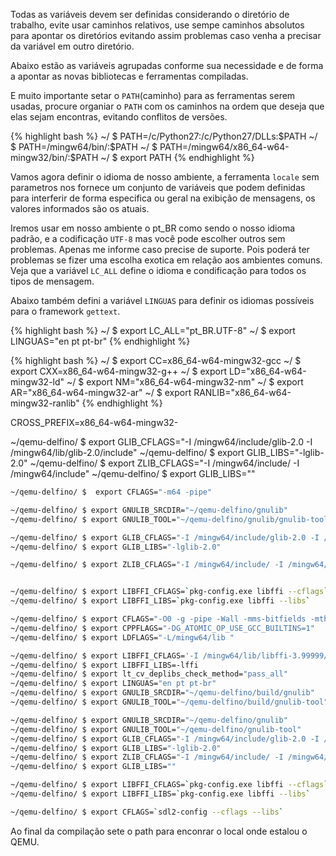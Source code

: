 Todas as variáveis devem ser definidas considerando o diretório de trabalho, 
evite usar caminhos relativos, use sempe caminhos absolutos para apontar os
diretórios evitando assim problemas caso venha a precisar da variável em outro 
diretório.

Abaixo estão as variáveis agrupadas conforme sua necessidade e de forma a apontar
as novas bibliotecas e ferramentas compiladas.

E muito importante setar o `PATH`(caminho) para as ferramentas serem usadas,
procure organiar o `PATH` com os caminhos na ordem que deseja que elas sejam
encontras, evitando conflitos de versões.

{% highlight bash %}
~/ $ PATH=/c/Python27:/c/Python27/DLLs:$PATH
~/ $ PATH=/mingw64/bin/:$PATH
~/ $ PATH=/mingw64/x86_64-w64-mingw32/bin/:$PATH
~/ $ export PATH
{% endhighlight %}

Vamos agora definir o idioma de nosso ambiente, a ferramenta `locale` sem parametros 
nos fornece um conjunto de variáveis que podem definidas para interferir de forma
especifica ou geral na exibição de mensagens, os valores informados são os atuais.

Iremos usar em nosso ambiente o pt_BR como sendo o nosso idioma padrão, e a 
codificação `UTF-8` mas você pode escolher outros sem problemas. Apenas me informe 
caso precise de suporte. Pois poderá ter problemas se fizer uma escolha exotica
em relação aos ambientes comuns. Veja que a variável `LC_ALL` define o idioma e 
condificação para todos os tipos de mensagem.

Abaixo também defini a variável `LINGUAS` para definir os idiomas possíveis para 
o framework `gettext`.

{% highlight bash %}
~/ $ export LC_ALL="pt_BR.UTF-8"
~/ $ export LINGUAS="en pt pt-br"
{% endhighlight %}



{% highlight bash %}
~/ $ export CC=x86_64-w64-mingw32-gcc 
~/ $ export CXX=x86_64-w64-mingw32-g++
~/ $ export LD="x86_64-w64-mingw32-ld" 
~/ $ export NM="x86_64-w64-mingw32-nm" 
~/ $ export AR="x86_64-w64-mingw32-ar" 
~/ $ export RANLIB="x86_64-w64-mingw32-ranlib"
{% endhighlight %}

CROSS_PREFIX=x86_64-w64-mingw32-
 

~/qemu-delfino/ $ export GLIB_CFLAGS="-I /mingw64/include/glib-2.0 -I /mingw64/lib/glib-2.0/include"
~/qemu-delfino/ $ export GLIB_LIBS="-lglib-2.0"
~/qemu-delfino/ $ export ZLIB_CFLAGS="-I /mingw64/include/ -I /mingw64/include"
~/qemu-delfino/ $ export GLIB_LIBS=""


```sh
~/qemu-delfino/ $  export CFLAGS="-m64 -pipe"

~/qemu-delfino/ $ export GNULIB_SRCDIR="~/qemu-delfino/gnulib"  
~/qemu-delfino/ $ export GNULIB_TOOL="~/qemu-delfino/gnulib/gnulib-tool"

~/qemu-delfino/ $ export GLIB_CFLAGS="-I /mingw64/include/glib-2.0 -I /mingw64/lib/glib-2.0/include"
~/qemu-delfino/ $ export GLIB_LIBS="-lglib-2.0"

~/qemu-delfino/ $ export ZLIB_CFLAGS="-I /mingw64/include/ -I /mingw64/include"


~/qemu-delfino/ $ export LIBFFI_CFLAGS=`pkg-config.exe libffi --cflags`
~/qemu-delfino/ $ export LIBFFI_LIBS=`pkg-config.exe libffi --libs`


```
```sh
~/qemu-delfino/ $ export CFLAGS="-O0 -g -pipe -Wall -mms-bitfields -mthreads -I/mingw64/include"
~/qemu-delfino/ $ export CPPFLAGS="-DG_ATOMIC_OP_USE_GCC_BUILTINS=1"
~/qemu-delfino/ $ export LDFLAGS="-L/mingw64/lib "

~/qemu-delfino/ $ export LIBFFI_CFLAGS='-I /mingw64/lib/libffi-3.99999/include'
~/qemu-delfino/ $ export LIBFFI_LIBS=-lffi
~/qemu-delfino/ $ export lt_cv_deplibs_check_method="pass_all"
~/qemu-delfino/ $ export LINGUAS="en pt pt-br"
~/qemu-delfino/ $ export GNULIB_SRCDIR="~/qemu-delfino/build/gnulib"  
~/qemu-delfino/ $ export GNULIB_TOOL="~/qemu-delfino/build/gnulib-tool"
```

```sh
~/qemu-delfino/ $ export GNULIB_SRCDIR="~/qemu-delfino/gnulib"  
~/qemu-delfino/ $ export GNULIB_TOOL="~/qemu-delfino/gnulib-tool"
~/qemu-delfino/ $ export GLIB_CFLAGS="-I /mingw64/include/glib-2.0 -I /mingw64/lib/glib-2.0/include"
~/qemu-delfino/ $ export GLIB_LIBS="-lglib-2.0"
~/qemu-delfino/ $ export ZLIB_CFLAGS="-I /mingw64/include/ -I /mingw64/include"
~/qemu-delfino/ $ export GLIB_LIBS=""

~/qemu-delfino/ $ export LIBFFI_CFLAGS=`pkg-config.exe libffi --cflags`
~/qemu-delfino/ $ export LIBFFI_LIBS=`pkg-config.exe libffi --libs`

```


```sh
~/qemu-delfino/ $ export CFLAGS=`sdl2-config --cflags --libs`
```

Ao final da compilação sete o path para enconrar o local onde estalou o QEMU.
